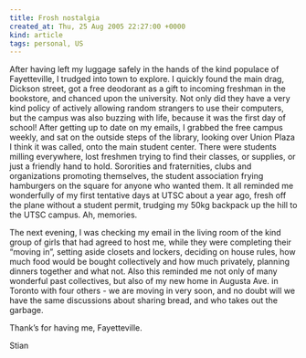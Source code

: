 ```yaml
---
title: Frosh nostalgia
created_at: Thu, 25 Aug 2005 22:27:00 +0000
kind: article
tags: personal, US
---
```


After having left my luggage safely in the hands of the kind populace of
Fayetteville, I trudged into town to explore. I quickly found the main
drag, Dickson street, got a free deodorant as a gift to incoming
freshman in the bookstore, and chanced upon the university. Not only did
they have a very kind policy of actively allowing random strangers to
use their computers, but the campus was also buzzing with life, because
it was the first day of school! After getting up to date on my emails, I
grabbed the free campus weekly, and sat on the outside steps of the
library, looking over Union Plaza I think it was called, onto the main
student center. There were students milling everywhere, lost freshmen
trying to find their classes, or supplies, or just a friendly hand to
hold. Sororities and fraternities, clubs and organizations promoting
themselves, the student association frying hamburgers on the square for
anyone who wanted them. It all reminded me wonderfully of my first
tentative days at UTSC about a year ago, fresh off the plane without a
student permit, trudging my 50kg backpack up the hill to the UTSC
campus. Ah, memories.

The next evening, I was checking my email in the living room of the kind
group of girls that had agreed to host me, while they were completing
their “moving in”, setting aside closets and lockers, deciding on house
rules, how much food would be bought collectively and how much
privately, planning dinners together and what not. Also this reminded me
not only of many wonderful past collectives, but also of my new home in
Augusta Ave. in Toronto with four others - we are moving in very soon,
and no doubt will we have the same discussions about sharing bread, and
who takes out the garbage.

Thank’s for having me, Fayetteville.

Stian
